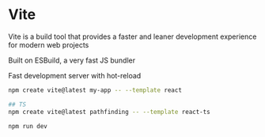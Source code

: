 # Vite
Vite is a build tool that provides a faster and leaner development experience for modern web projects

Built on ESBuild, a very fast JS bundler

Fast development server with hot-reload

```sh
npm create vite@latest my-app -- --template react

## TS
npm create vite@latest pathfinding -- --template react-ts   

npm run dev
```